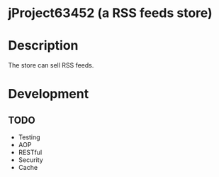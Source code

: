 # jProject63452 (a RSS feeds store)

# Description

The store can sell RSS feeds.

# Development

## TODO

- Testing
- AOP
- RESTful
- Security
- Cache